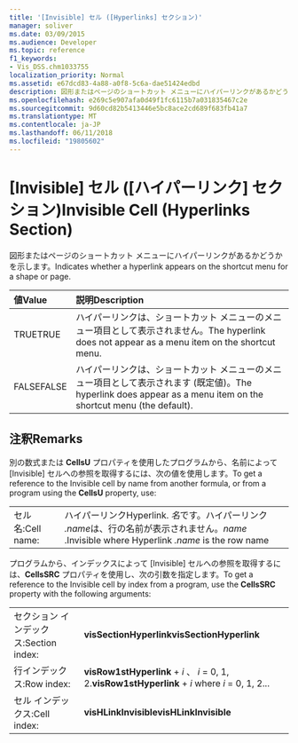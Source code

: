 ```yaml
---
title: '[Invisible] セル ([Hyperlinks] セクション)'
manager: soliver
ms.date: 03/09/2015
ms.audience: Developer
ms.topic: reference
f1_keywords:
- Vis_DSS.chm1033755
localization_priority: Normal
ms.assetid: e67dcd83-4a88-a0f8-5c6a-dae51424edbd
description: 図形またはページのショートカット メニューにハイパーリンクがあるかどうかを示します。
ms.openlocfilehash: e269c5e907afa0d49f1fc6115b7a031835467c2e
ms.sourcegitcommit: 9d60cd82b5413446e5bc8ace2cd689f683fb41a7
ms.translationtype: MT
ms.contentlocale: ja-JP
ms.lasthandoff: 06/11/2018
ms.locfileid: "19805602"
---
```

# <a name="invisible-cell-hyperlinks-section"></a><span data-ttu-id="c8e07-103">[Invisible] セル ([ハイパーリンク] セクション)</span><span class="sxs-lookup"><span data-stu-id="c8e07-103">Invisible Cell (Hyperlinks Section)</span></span>

<span data-ttu-id="c8e07-104">図形またはページのショートカット メニューにハイパーリンクがあるかどうかを示します。</span><span class="sxs-lookup"><span data-stu-id="c8e07-104">Indicates whether a hyperlink appears on the shortcut menu for a shape or page.</span></span> 
  
|<span data-ttu-id="c8e07-105">**値**</span><span class="sxs-lookup"><span data-stu-id="c8e07-105">**Value**</span></span>|<span data-ttu-id="c8e07-106">**説明**</span><span class="sxs-lookup"><span data-stu-id="c8e07-106">**Description**</span></span>|
|:-----|:-----|
|<span data-ttu-id="c8e07-107">TRUE</span><span class="sxs-lookup"><span data-stu-id="c8e07-107">TRUE</span></span>  <br/> |<span data-ttu-id="c8e07-108">ハイパーリンクは、ショートカット メニューのメニュー項目として表示されません。</span><span class="sxs-lookup"><span data-stu-id="c8e07-108">The hyperlink does not appear as a menu item on the shortcut menu.</span></span>  <br/> |
|<span data-ttu-id="c8e07-109">FALSE</span><span class="sxs-lookup"><span data-stu-id="c8e07-109">FALSE</span></span>  <br/> |<span data-ttu-id="c8e07-110">ハイパーリンクは、ショートカット メニューのメニュー項目として表示されます (既定値)。</span><span class="sxs-lookup"><span data-stu-id="c8e07-110">The hyperlink does appear as a menu item on the shortcut menu (the default).</span></span>  <br/> |
   
## <a name="remarks"></a><span data-ttu-id="c8e07-111">注釈</span><span class="sxs-lookup"><span data-stu-id="c8e07-111">Remarks</span></span>

<span data-ttu-id="c8e07-112">別の数式または **CellsU** プロパティを使用したプログラムから、名前によって [Invisible] セルへの参照を取得するには、次の値を使用します。</span><span class="sxs-lookup"><span data-stu-id="c8e07-112">To get a reference to the Invisible cell by name from another formula, or from a program using the **CellsU** property, use:</span></span> 
  
|||
|:-----|:-----|
|<span data-ttu-id="c8e07-113">セル名:</span><span class="sxs-lookup"><span data-stu-id="c8e07-113">Cell name:</span></span>  <br/> |<span data-ttu-id="c8e07-114">ハイパーリンク</span><span class="sxs-lookup"><span data-stu-id="c8e07-114">Hyperlink.</span></span> <span data-ttu-id="c8e07-115">*名*です。ハイパーリンク *.name*は、行の名前が表示されません。</span><span class="sxs-lookup"><span data-stu-id="c8e07-115">*name*  .Invisible where Hyperlink  *.name*  is the row name</span></span>  <br/> |
   
<span data-ttu-id="c8e07-116">プログラムから、インデックスによって [Invisible] セルへの参照を取得するには、**CellsSRC** プロパティを使用し、次の引数を指定します。</span><span class="sxs-lookup"><span data-stu-id="c8e07-116">To get a reference to the Invisible cell by index from a program, use the **CellsSRC** property with the following arguments:</span></span> 
  
|||
|:-----|:-----|
|<span data-ttu-id="c8e07-117">セクション インデックス:</span><span class="sxs-lookup"><span data-stu-id="c8e07-117">Section index:</span></span>  <br/> |<span data-ttu-id="c8e07-118">**visSectionHyperlink**</span><span class="sxs-lookup"><span data-stu-id="c8e07-118">**visSectionHyperlink**</span></span> <br/> |
|<span data-ttu-id="c8e07-119">行インデックス:</span><span class="sxs-lookup"><span data-stu-id="c8e07-119">Row index:</span></span>  <br/> |<span data-ttu-id="c8e07-120">**visRow1stHyperlink** +  *i* 、 *i* = 0, 1, 2.</span><span class="sxs-lookup"><span data-stu-id="c8e07-120">**visRow1stHyperlink** +  *i*  where  *i*  = 0, 1, 2...</span></span>  <br/> |
|<span data-ttu-id="c8e07-121">セル インデックス:</span><span class="sxs-lookup"><span data-stu-id="c8e07-121">Cell index:</span></span>  <br/> |<span data-ttu-id="c8e07-122">**visHLinkInvisible**</span><span class="sxs-lookup"><span data-stu-id="c8e07-122">**visHLinkInvisible**</span></span> <br/> |
   

